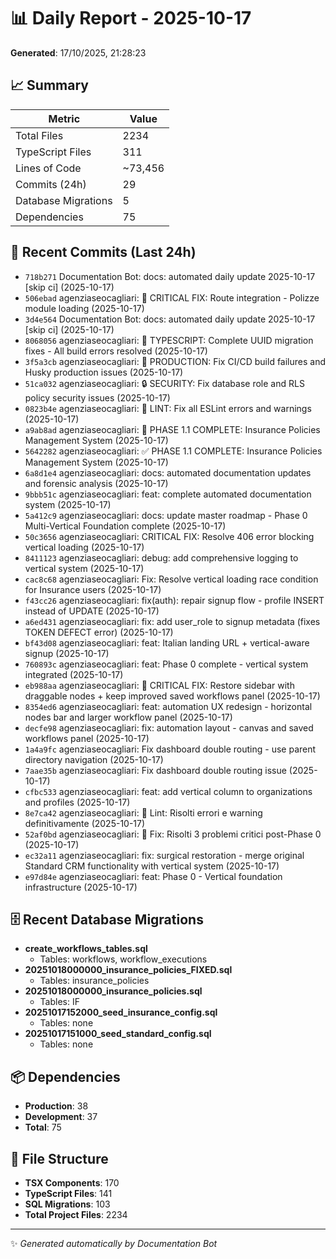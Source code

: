 # 📊 Daily Report - 2025-10-17

**Generated**: 17/10/2025, 21:28:23

## 📈 Summary

| Metric | Value |
|--------|-------|
| Total Files | 2234 |
| TypeScript Files | 311 |
| Lines of Code | ~73,456 |
| Commits (24h) | 29 |
| Database Migrations | 5 |
| Dependencies | 75 |

## 📝 Recent Commits (Last 24h)

- `718b271` Documentation Bot: docs: automated daily update 2025-10-17 [skip ci] (2025-10-17)
- `506ebad` agenziaseocagliari: 🚨 CRITICAL FIX: Route integration - Polizze module loading (2025-10-17)
- `3d4e564` Documentation Bot: docs: automated daily update 2025-10-17 [skip ci] (2025-10-17)
- `8068056` agenziaseocagliari: 🔧 TYPESCRIPT: Complete UUID migration fixes - All build errors resolved (2025-10-17)
- `3f5a3cb` agenziaseocagliari: 🔧 PRODUCTION: Fix CI/CD build failures and Husky production issues (2025-10-17)
- `51ca032` agenziaseocagliari: 🔒 SECURITY: Fix database role and RLS policy security issues (2025-10-17)
- `0823b4e` agenziaseocagliari: 🧹 LINT: Fix all ESLint errors and warnings (2025-10-17)
- `a9ab8ad` agenziaseocagliari: 🎉 PHASE 1.1 COMPLETE: Insurance Policies Management System (2025-10-17)
- `5642282` agenziaseocagliari: ✅ PHASE 1.1 COMPLETE: Insurance Policies Management System (2025-10-17)
- `6a8d1e4` agenziaseocagliari: docs: automated documentation updates and forensic analysis (2025-10-17)
- `9bbb51c` agenziaseocagliari: feat: complete automated documentation system (2025-10-17)
- `5a412c9` agenziaseocagliari: docs: update master roadmap - Phase 0 Multi-Vertical Foundation complete (2025-10-17)
- `50c3656` agenziaseocagliari: CRITICAL FIX: Resolve 406 error blocking vertical loading (2025-10-17)
- `8411123` agenziaseocagliari: debug: add comprehensive logging to vertical system (2025-10-17)
- `cac8c68` agenziaseocagliari: Fix: Resolve vertical loading race condition for Insurance users (2025-10-17)
- `f43cc26` agenziaseocagliari: fix(auth): repair signup flow - profile INSERT instead of UPDATE (2025-10-17)
- `a6ed431` agenziaseocagliari: fix: add user_role to signup metadata (fixes TOKEN DEFECT error) (2025-10-17)
- `bf43d08` agenziaseocagliari: feat: Italian landing URL + vertical-aware signup (2025-10-17)
- `760893c` agenziaseocagliari: feat: Phase 0 complete - vertical system integrated (2025-10-17)
- `eb988aa` agenziaseocagliari: 🚨 CRITICAL FIX: Restore sidebar with draggable nodes + keep improved saved workflows panel (2025-10-17)
- `8354ed6` agenziaseocagliari: feat: automation UX redesign - horizontal nodes bar and larger workflow panel (2025-10-17)
- `decfe98` agenziaseocagliari: fix: automation layout - canvas and saved workflows panel (2025-10-17)
- `1a4a9fc` agenziaseocagliari: Fix dashboard double routing - use parent directory navigation (2025-10-17)
- `7aae35b` agenziaseocagliari: Fix dashboard double routing issue (2025-10-17)
- `cfbc533` agenziaseocagliari: feat: add vertical column to organizations and profiles (2025-10-17)
- `8e7ca42` agenziaseocagliari: 🧹 Lint: Risolti errori e warning definitivamente (2025-10-17)
- `52af0bd` agenziaseocagliari: 🎯 Fix: Risolti 3 problemi critici post-Phase 0 (2025-10-17)
- `ec32a11` agenziaseocagliari: fix: surgical restoration - merge original Standard CRM functionality with vertical system (2025-10-17)
- `e97d84e` agenziaseocagliari: feat: Phase 0 - Vertical foundation infrastructure (2025-10-17)

## 🗄️ Recent Database Migrations

- **create_workflows_tables.sql**
  - Tables: workflows, workflow_executions
- **20251018000000_insurance_policies_FIXED.sql**
  - Tables: insurance_policies
- **20251018000000_insurance_policies.sql**
  - Tables: IF
- **20251017152000_seed_insurance_config.sql**
  - Tables: none
- **20251017151000_seed_standard_config.sql**
  - Tables: none

## 📦 Dependencies

- **Production**: 38
- **Development**: 37
- **Total**: 75

## 📁 File Structure

- **TSX Components**: 170
- **TypeScript Files**: 141
- **SQL Migrations**: 103
- **Total Project Files**: 2234

---
✨ *Generated automatically by Documentation Bot*
